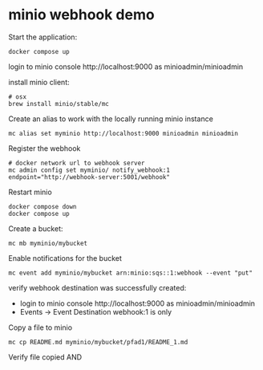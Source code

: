 # minio webhook demo

Start the application:

```shell
docker compose up
```

login to minio console http://localhost:9000 as minioadmin/minioadmin


install minio client:

```shell
# osx
brew install minio/stable/mc
```

Create an alias to work with the locally running minio instance
```shell
mc alias set myminio http://localhost:9000 minioadmin minioadmin
```

Register the webhook
```shell
# docker network url to webhook server
mc admin config set myminio/ notify_webhook:1 endpoint="http://webhook-server:5001/webhook"
```

Restart minio

```shell
docker compose down
docker compose up
```

Create a bucket:
```shell
mc mb myminio/mybucket
```

Enable notifications for the bucket
```shell
mc event add myminio/mybucket arn:minio:sqs::1:webhook --event "put"
```


verify webhook destination was successfully created:

* login to minio console http://localhost:9000 as minioadmin/minioadmin
* Events -> Event Destination webhook:1 is only


Copy a file to minio
```shell
mc cp README.md myminio/mybucket/pfad1/README_1.md
```

Verify file copied AND 